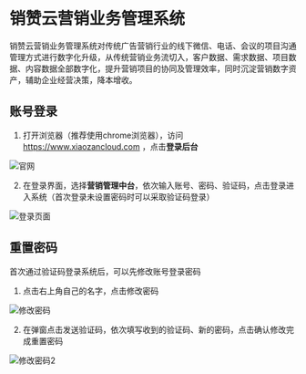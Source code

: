 # 销赞云营销业务管理系统

销赞云营销业务管理系统对传统广告营销行业的线下微信、电话、会议的项目沟通管理方式进行数字化升级，从传统营销业务流切入，客户数据、需求数据、项目数据、内容数据全部数字化，提升营销项目的协同及管理效率，同时沉淀营销数字资产，辅助企业经营决策，降本增收。

## 账号登录

1. 打开浏览器（推荐使用chrome浏览器），访问 https://www.xiaozancloud.com ，点击**登录后台**

![官网](https://dm-1303208826.cos.ap-guangzhou.myqcloud.com/chm/1/web.png)

2. 在登录界面，选择**营销管理中台**，依次输入账号、密码、验证码，点击登录进入系统（首次登录未设置密码时可以采取验证码登录）

![登录页面](https://dm-1303208826.cos.ap-guangzhou.myqcloud.com/chm/1/login.png)

## 重置密码

首次通过验证码登录系统后，可以先修改账号登录密码

1. 点击右上角自己的名字，点击修改密码

![修改密码](https://dm-1303208826.cos.ap-guangzhou.myqcloud.com/chm/1/pw1.png)

2. 在弹窗点击发送验证码，依次填写收到的验证码、新的密码，点击确认修改完成重置密码

![修改密码2](https://dm-1303208826.cos.ap-guangzhou.myqcloud.com/chm/1/pw2.png)